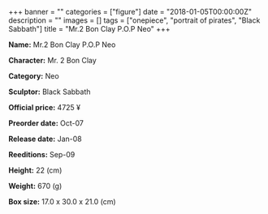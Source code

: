 +++
banner = ""
categories = ["figure"]
date = "2018-01-05T00:00:00Z"
description = ""
images = []
tags = ["onepiece", "portrait of pirates", "Black Sabbath"]
title = "Mr.2 Bon Clay P.O.P Neo"
+++

**Name:** Mr.2 Bon Clay P.O.P Neo

**Character:** Mr. 2 Bon Clay

**Category:** Neo 

**Sculptor:** Black Sabbath

**Official price:** 4725 ¥

**Preorder date:** Oct-07

**Release date:** Jan-08

**Reeditions:** Sep-09

**Height:** 22 (cm)

**Weight:** 670 (g)

**Box size:** 17.0 x 30.0 x 21.0 (cm)




